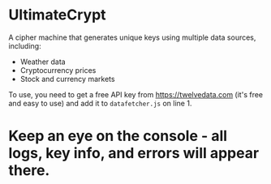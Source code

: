 # UltimateCrypt

A cipher machine that generates unique keys using multiple data sources, including:  
- Weather data  
- Cryptocurrency prices  
- Stock and currency markets  

To use, you need to get a free API key from https://twelvedata.com (it's free and easy to use) and add it to `datafetcher.js` on line 1.

# Keep an eye on the console - all logs, key info, and errors will appear there.
